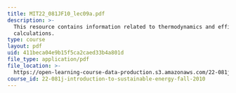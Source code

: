 ```yaml
---
title: MIT22_081JF10_lec09a.pdf
description: >-
  This resource contains information related to thermodynamics and efficiency
  calculations.
type: course
layout: pdf
uid: 411beca04e9b15f5ca2caed33b4a801d
file_type: application/pdf
file_location: >-
  https://open-learning-course-data-production.s3.amazonaws.com/22-081j-introduction-to-sustainable-energy-fall-2010/411beca04e9b15f5ca2caed33b4a801d_MIT22_081JF10_lec09a.pdf
course_id: 22-081j-introduction-to-sustainable-energy-fall-2010
---
```

